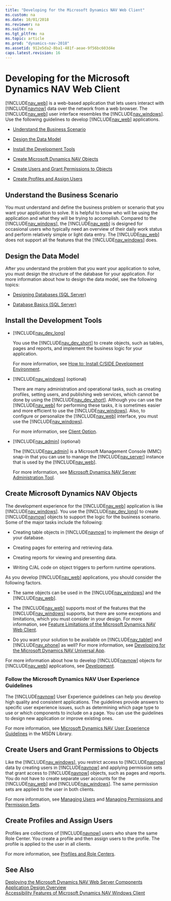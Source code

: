 ```yaml
---
title: "Developing for the Microsoft Dynamics NAV Web Client"
ms.custom: na
ms.date: 10/01/2018
ms.reviewer: na
ms.suite: na
ms.tgt_pltfrm: na
ms.topic: article
ms.prod: "dynamics-nav-2018"
ms.assetid: 912e5da2-8ba1-481f-aeae-9f56bc603d4e
caps.latest.revision: 16
---
```

# Developing for the Microsoft Dynamics NAV Web Client
[!INCLUDE[nav_web](includes/nav_web_md.md)] is a web-based application that lets users interact with [!INCLUDE[navnow](includes/navnow_md.md)] data over the network from a web browser. The [!INCLUDE[nav_web](includes/nav_web_md.md)] user interface resembles the [!INCLUDE[nav_windows](includes/nav_windows_md.md)]. Use the following guidelines to develop [!INCLUDE[nav_web](includes/nav_web_md.md)] applications.  

-   [Understand the Business Scenario](Developing-for-the-Microsoft-Dynamics-NAV-Web-Client.md#UnderstandProblem)  

-   [Design the Data Model](Developing-for-the-Microsoft-Dynamics-NAV-Web-Client.md#DataModel)  

-   [Install the Development Tools](Developing-for-the-Microsoft-Dynamics-NAV-Web-Client.md#InstallTools)  

-   [Create Microsoft Dynamics NAV Objects](Developing-for-the-Microsoft-Dynamics-NAV-Web-Client.md#CreateObjects)  

-   [Create Users and Grant Permissions to Objects](Developing-for-the-Microsoft-Dynamics-NAV-Web-Client.md#Users)  

-   [Create Profiles and Assign Users](Developing-for-the-Microsoft-Dynamics-NAV-Web-Client.md#Profiles)  

##  <a name="UnderstandProblem"></a> Understand the Business Scenario  
 You must understand and define the business problem or scenario that you want your application to solve. It is helpful to know who will be using the application and what they will be trying to accomplish. Compared to the [!INCLUDE[nav_windows](includes/nav_windows_md.md)], the [!INCLUDE[nav_web](includes/nav_web_md.md)] is designed for occasional users who typically need an overview of their daily work status and perform relatively simple or light data entry. The [!INCLUDE[nav_web](includes/nav_web_md.md)] does not support all the features that the [!INCLUDE[nav_windows](includes/nav_windows_md.md)] does.  

##  <a name="DataModel"></a> Design the Data Model  
 After you understand the problem that you want your application to solve, you must design the structure of the database for your application. For more information about how to design the data model, see the following topics:  

-   [Designing Databases \(SQL Server\)](https://go.microsoft.com/fwlink/?LinkId=240055)  

-   [Database Basics \(SQL Server\)](https://go.microsoft.com/fwlink/?LinkId=240053)  

##  <a name="InstallTools"></a> Install the Development Tools  

-   [!INCLUDE[nav_dev_long](includes/nav_dev_long_md.md)]  

     You use the [!INCLUDE[nav_dev_short](includes/nav_dev_short_md.md)] to create objects, such as tables, pages and reports, and implement the business logic for your application.  

     For more information, see [How to: Install C/SIDE Development Environment](How-to--Install-C-SIDE-Development-Environment.md).  

-   [!INCLUDE[nav_windows](includes/nav_windows_md.md)] \(optional\)  

     There are many administration and operational tasks, such as creating profiles, setting users, and publishing web services, which cannot be done by using the [!INCLUDE[nav_dev_short](includes/nav_dev_short_md.md)]. Although you can use the [!INCLUDE[nav_web](includes/nav_web_md.md)] for performing these tasks, it is sometimes easier and more efficient to use the [!INCLUDE[nav_windows](includes/nav_windows_md.md)]. Also, to configure or personalize the [!INCLUDE[nav_web](includes/nav_web_md.md)] interface, you must use the [!INCLUDE[nav_windows](includes/nav_windows_md.md)].  

     For more information, see [Client Option](Client-Option.md).  

-   [!INCLUDE[nav_admin](includes/nav_admin_md.md)] \(optional\)  

     The [!INCLUDE[nav_admin](includes/nav_admin_md.md)] is a Microsoft Management Console \(MMC\) snap-in that you can use to manage the [!INCLUDE[nav_server](includes/nav_server_md.md)] instance that is used by the [!INCLUDE[nav_web](includes/nav_web_md.md)].  

     For more information, see [Microsoft Dynamics NAV Server Administration Tool](Microsoft-Dynamics-NAV-Server-Administration-Tool.md).  

##  <a name="CreateObjects"></a> Create Microsoft Dynamics NAV Objects  
 The development experience for the [!INCLUDE[nav_web](includes/nav_web_md.md)] application is like [!INCLUDE[nav_windows](includes/nav_windows_md.md)]. You use the [!INCLUDE[nav_dev_long](includes/nav_dev_long_md.md)] to create [!INCLUDE[navnow](includes/navnow_md.md)] objects to support the logic for the business scenario. Some of the major tasks include the following:  

-   Creating table objects in [!INCLUDE[navnow](includes/navnow_md.md)] to implement the design of your database.  

-   Creating pages for entering and retrieving data.  

-   Creating reports for viewing and presenting data.  

-   Writing C/AL code on object triggers to perform runtime operations.  

 As you develop [!INCLUDE[nav_web](includes/nav_web_md.md)] applications, you should consider the following factors.  

-   The same objects can be used in the [!INCLUDE[nav_windows](includes/nav_windows_md.md)] and the [!INCLUDE[nav_web](includes/nav_web_md.md)].  

-   The [!INCLUDE[nav_web](includes/nav_web_md.md)] supports most of the features that the [!INCLUDE[nav_windows](includes/nav_windows_md.md)] supports, but there are some exceptions and limitations, which you must consider in your design. For more information, see [Feature Limitations of the Microsoft Dynamics NAV Web Client](Feature-Limitations-of-the-Microsoft-Dynamics-NAV-Web-Client.md).  

-   Do you want your solution to be available on [!INCLUDE[nav_tablet](includes/nav_tablet_md.md)] and [!INCLUDE[nav_phone](includes/nav_phone_md.md)] as well? For more information, see [Developing for the Microsoft Dynamics NAV Universal App](Developing-for-the-Microsoft-Dynamics-NAV-Universal-App.md).  

 For more information about how to develop [!INCLUDE[navnow](includes/navnow_md.md)] objects for [!INCLUDE[nav_web](includes/nav_web_md.md)] applications, see [Development](Development.md).  

### Follow the Microsoft Dynamics NAV User Experience Guidelines  
 The [!INCLUDE[navnow](includes/navnow_md.md)] User Experience guidelines can help you develop high quality and consistent applications. The guidelines provide answers to specific user experience issues, such as determining which page type to use or which components to include on a page. You can use the guidelines to design new application or improve existing ones.  

 For more information, see [Microsoft Dynamics NAV User Experience Guidelines](https://go.microsoft.com/fwlink/?LinkID=317424) in the MSDN Library.  

##  <a name="Users"></a> Create Users and Grant Permissions to Objects  
 Like the [!INCLUDE[nav_windows](includes/nav_windows_md.md)], you restrict access to [!INCLUDE[navnow](includes/navnow_md.md)] data by creating users in [!INCLUDE[navnow](includes/navnow_md.md)] and applying permission sets that grant access to [!INCLUDE[navnow](includes/navnow_md.md)] objects, such as pages and reports. You do not have to create separate user accounts for the [!INCLUDE[nav_web](includes/nav_web_md.md)] and [!INCLUDE[nav_windows](includes/nav_windows_md.md)]. The same permission sets are applied to the user in both clients.  

 For more information, see [Managing Users](Managing-Users.md) and [Managing Permissions and Permission Sets](Managing-Permissions-and-Permission-Sets.md).  

##  <a name="Profiles"></a> Create Profiles and Assign Users  
 Profiles are collections of [!INCLUDE[navnow](includes/navnow_md.md)] users who share the same Role Center. You create a profile and then assign users to the profile. The profile is applied to the user in all clients.  

 For more information, see [Profiles and Role Centers](Profiles-and-Role-Centers.md).  

## See Also  
 [Deploying the Microsoft Dynamics NAV Web Server Components](Deploying-the-Microsoft-Dynamics-NAV-Web-Server-Components.md)   
 [Application Design Overview](Application-Design-Overview.md)   
 [Accessibility Features of Microsoft Dynamics NAV Windows Client](Accessibility-Features-of-Microsoft-Dynamics-NAV-Windows-Client.md)
